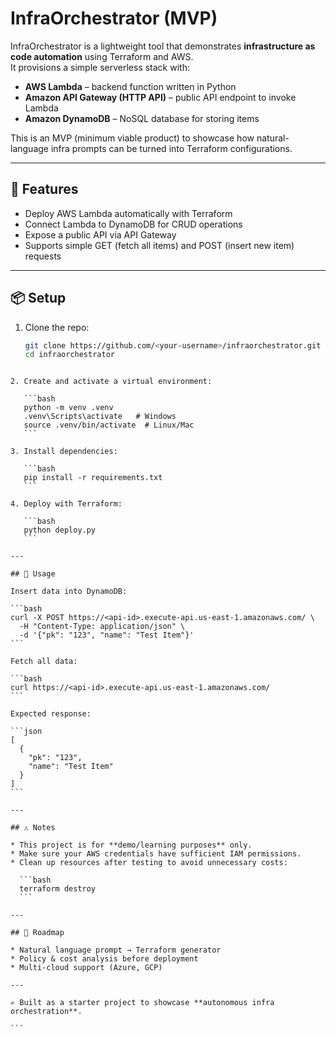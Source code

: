 
# InfraOrchestrator (MVP)

InfraOrchestrator is a lightweight tool that demonstrates **infrastructure as code automation** using Terraform and AWS.  
It provisions a simple serverless stack with:

- **AWS Lambda** – backend function written in Python  
- **Amazon API Gateway (HTTP API)** – public API endpoint to invoke Lambda  
- **Amazon DynamoDB** – NoSQL database for storing items  

This is an MVP (minimum viable product) to showcase how natural-language infra prompts can be turned into Terraform configurations.

---

## 🚀 Features
- Deploy AWS Lambda automatically with Terraform  
- Connect Lambda to DynamoDB for CRUD operations  
- Expose a public API via API Gateway  
- Supports simple GET (fetch all items) and POST (insert new item) requests  

---

## 📦 Setup

1. Clone the repo:
   ```bash
   git clone https://github.com/<your-username>/infraorchestrator.git
   cd infraorchestrator
````

2. Create and activate a virtual environment:

   ```bash
   python -m venv .venv
   .venv\Scripts\activate   # Windows
   source .venv/bin/activate  # Linux/Mac
   ```

3. Install dependencies:

   ```bash
   pip install -r requirements.txt
   ```

4. Deploy with Terraform:

   ```bash
   python deploy.py
   ```

---

## 🔑 Usage

Insert data into DynamoDB:

```bash
curl -X POST https://<api-id>.execute-api.us-east-1.amazonaws.com/ \
  -H "Content-Type: application/json" \
  -d '{"pk": "123", "name": "Test Item"}'
```

Fetch all data:

```bash
curl https://<api-id>.execute-api.us-east-1.amazonaws.com/
```

Expected response:

```json
[
  {
    "pk": "123",
    "name": "Test Item"
  }
]
```

---

## ⚠️ Notes

* This project is for **demo/learning purposes** only.
* Make sure your AWS credentials have sufficient IAM permissions.
* Clean up resources after testing to avoid unnecessary costs:

  ```bash
  terraform destroy
  ```

---

## 📌 Roadmap

* Natural language prompt → Terraform generator
* Policy & cost analysis before deployment
* Multi-cloud support (Azure, GCP)

---

✍️ Built as a starter project to showcase **autonomous infra orchestration**.

```

